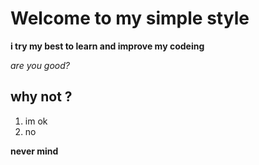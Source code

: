 # Welcome to my simple style 

**i try my best to learn and improve my codeing**

*are you good?*

## why not ?
1. im ok
1. no 

**never mind**
